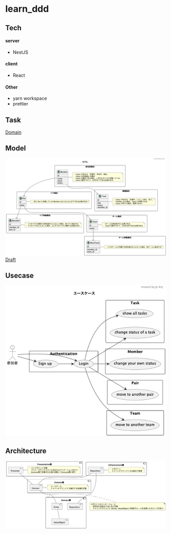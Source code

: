 # learn_ddd

## Tech
#### server
- NestJS  

#### client
- React

#### Other
- yarn workspace
- prettier
## Task
[Domain](https://airtable.com/appPxhCPFYGqqN9YU/tblVlFr2q4lIqDKYc/viwX8r6DpCRp80swL/recZs7kxeZqeZlph6?blocks=hide)
## Model
![image](./docs/model.png)
[Draft](https://www.figma.com/file/tElrBijupEOvtdxXNUSuEi/PrAha-Model?node-id=0%3A1)

## Usecase
![image](./docs/usecase.png)

## Architecture
![image](./docs/architecture.png)